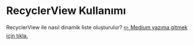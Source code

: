 # RecyclerView Kullanımı
RecyclerView ile nasıl dinamik liste oluşturulur?
 [✏️ Medium yazıma gitmek için tıkla.](https://kursatk52.medium.com/recyclerview-ile-dinamik-liste-olu%C5%9Fturma-c5a8ec596b4f)

